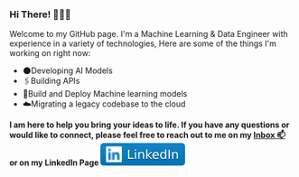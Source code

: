 ### Hi There! 👋🧑‍💻

Welcome to my GitHub page. I'm a Machine Learning & Data Engineer with experience in a variety of technologies, Here are some of the things I'm working on right now:

- 🌑Developing AI Models
- 🖇️Building APIs
- 🤖Build and Deploy Machine learning models
- ☁️Migrating a legacy codebase to the cloud

<p style="font-weight:bold">I am here to help you bring your ideas to life. If you have any questions or would like to connect, please feel free to reach out to me on my
<a href="mailto:aitouakoursaid@gmail.com">
<g-emoji class="g-emoji" alias="mailbox" fallback-src="https://github.githubassets.com/images/icons/emoji/unicode/1f4eb.png">Inbox 📫</g-emoji></a> or on my LinkedIn Page <a href="https://www.linkedin.com/in/said-ait-ouakour-68a93a1b0/">
<img src="imgs/LinkedIn-blue.svg" style="max-width: 100%;"></a>
